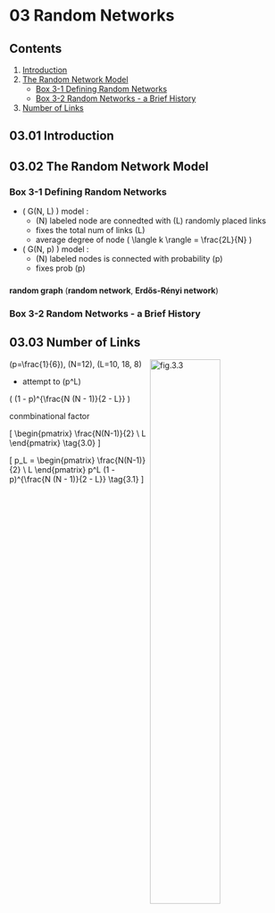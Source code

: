 <!--
Filename: 	note.md
Project: 	/Users/shume/Developer/NetworkScience/c03
Author: 	shumez <https://github.com/shumez>
Created: 	2019-03-06 20:27:3
Modified: 	2019-03-08 18:17:3
-----
Copyright (c) 2019 shumez
-->

# 03 Random Networks

## Contents

01. [Introduction](#0301-Introduction)
02. [The Random Network Model](#0302-The-Random-Network-Model)
    * [Box 3-1 Defining Random Networks](#Box-3-1-Defining-Random-Networks)
    * [Box 3-2 Random Networks - a Brief History](#Box-3-2-Random-Networks---a-Brief-History)
03. [Number of Links](#0303-Number-of-Links)


## 03.01 Introduction


## 03.02 The Random Network Model

### Box 3-1 Defining Random Networks

- \( G(N, L) \) model :
    - \(N\) labeled node are connedted with \(L\) randomly placed links
    - fixes the total num of links \(L\)
    - average degree of node \( \langle k \rangle = \frac{2L}{N} \)
- \( G(N, p) \) model :
    - \(N\) labeled nodes is connected with probability \(p\)
    - fixes prob \(p\)


### 

**random graph** (**random network**, **Erdős-Rényi network**)


### Box 3-2 Random Networks - a Brief History



## 03.03 Number of Links

[![fig.3.3][fig_03_03]][fig_03_03]
\(p=\frac{1}{6}\), \(N=12\), \(L=10, 18, 8\)

- attempt to \(p^L\)

\( (1 - p)^{\frac{N (N - 1)}{2 - L}} \)


conmbinational factor

\[ \begin{pmatrix} \frac{N(N-1)}{2} \\ L \end{pmatrix} \tag{3.0} \]

\[ p_L = \begin{pmatrix} \frac{N(N-1)}{2} \\ L \end{pmatrix} p^L (1 - p)^{\frac{N (N - 1)}{2 - L}} \tag{3.1} \]




[fig_03_03]: http://networksciencebook.com/images/ch-03/figure-3-3.jpg "Random Networks are Truly Random"

<style type="text/css">
	img{width: 50%; float: right;}
</style>